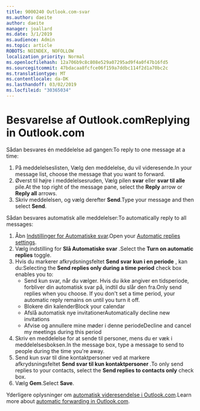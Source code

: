 ```yaml
---
title: 9000240 Outlook.com-svar
ms.author: daeite
author: daeite
manager: joallard
ms.date: 3/1/2019
ms.audience: Admin
ms.topic: article
ROBOTS: NOINDEX, NOFOLLOW
localization_priority: Normal
ms.openlocfilehash: 12a706b9c8c808e529a07295ad9f4a0f47b16fd5
ms.sourcegitcommit: 47bdacaa8fcfce06f159a7ddbc114f2d1a70bc2c
ms.translationtype: MT
ms.contentlocale: da-DK
ms.lasthandoff: 03/02/2019
ms.locfileid: "30365034"
---
```

# <a name="replying-in-outlookcom"></a><span data-ttu-id="e0f73-102">Besvarelse af Outlook.com</span><span class="sxs-lookup"><span data-stu-id="e0f73-102">Replying in Outlook.com</span></span>

<span data-ttu-id="e0f73-103">Sådan besvares én meddelelse ad gangen:</span><span class="sxs-lookup"><span data-stu-id="e0f73-103">To reply to one message at a time:</span></span>

1. <span data-ttu-id="e0f73-104">På meddelelseslisten, Vælg den meddelelse, du vil videresende.</span><span class="sxs-lookup"><span data-stu-id="e0f73-104">In your message list, choose the message that you want to forward.</span></span>
2. <span data-ttu-id="e0f73-105">Øverst til højre i meddelelsesruden, Vælg pilen **svar** eller **svar til alle** pile.</span><span class="sxs-lookup"><span data-stu-id="e0f73-105">At the top right of the message pane, select the **Reply** arrow or **Reply all** arrows.</span></span>
3. <span data-ttu-id="e0f73-106">Skriv meddelelsen, og vælg derefter **Send**.</span><span class="sxs-lookup"><span data-stu-id="e0f73-106">Type your message and then select **Send**.</span></span>

<span data-ttu-id="e0f73-107">Sådan besvares automatisk alle meddelelser:</span><span class="sxs-lookup"><span data-stu-id="e0f73-107">To automatically reply to all messages:</span></span>

1. <span data-ttu-id="e0f73-108">Åbn [Indstillinger for Automatiske svar](https://outlook.live.com/mail/options/mail/automaticReplies/automaticRepliesOption).</span><span class="sxs-lookup"><span data-stu-id="e0f73-108">Open your [Automatic replies settings](https://outlook.live.com/mail/options/mail/automaticReplies/automaticRepliesOption).</span></span>
2. <span data-ttu-id="e0f73-109">Vælg indstilling for **Slå Automatiske svar** .</span><span class="sxs-lookup"><span data-stu-id="e0f73-109">Select the **Turn on automatic replies** toggle.</span></span>
3. <span data-ttu-id="e0f73-110">Hvis du markerer afkrydsningsfeltet **Send svar kun i en periode** , kan du:</span><span class="sxs-lookup"><span data-stu-id="e0f73-110">Selecting the **Send replies only during a time period** check box enables you to:</span></span>
    - <span data-ttu-id="e0f73-p101">Send kun svar, når du vælger. Hvis du ikke angiver en tidsperiode, forbliver din automatisk svar på, indtil du slår den fra.</span><span class="sxs-lookup"><span data-stu-id="e0f73-p101">Only send replies when you choose. If you don't set a time period, your automatic reply remains on until you turn it off.</span></span>
    - <span data-ttu-id="e0f73-113">Blokere din kalender</span><span class="sxs-lookup"><span data-stu-id="e0f73-113">Block your calendar</span></span>
    - <span data-ttu-id="e0f73-114">Afslå automatisk nye invitationer</span><span class="sxs-lookup"><span data-stu-id="e0f73-114">Automatically decline new invitations</span></span>
    - <span data-ttu-id="e0f73-115">Afvise og annullere mine møder i denne periode</span><span class="sxs-lookup"><span data-stu-id="e0f73-115">Decline and cancel my meetings during this period</span></span>
4. <span data-ttu-id="e0f73-116">Skriv en meddelelse for at sende til personer, mens du er væk i meddelelsesboksen.</span><span class="sxs-lookup"><span data-stu-id="e0f73-116">In the message box, type a message to send to people during the time you're away.</span></span>
5. <span data-ttu-id="e0f73-117">Send kun svar til dine kontaktpersoner ved at markere afkrydsningsfeltet **Send svar til kun kontaktpersoner** .</span><span class="sxs-lookup"><span data-stu-id="e0f73-117">To only send replies to your contacts, select the **Send replies to contacts only** check box.</span></span>
6. <span data-ttu-id="e0f73-118">Vælg **Gem**.</span><span class="sxs-lookup"><span data-stu-id="e0f73-118">Select **Save**.</span></span>

<span data-ttu-id="e0f73-119">Yderligere oplysninger om [automatisk videresendelse i Outlook.com](https://support.office.com/article/14614626-9855-48dc-a986-dec81d07b1a0).</span><span class="sxs-lookup"><span data-stu-id="e0f73-119">Learn more about [automatic forwarding in Outlook.com](https://support.office.com/article/14614626-9855-48dc-a986-dec81d07b1a0).</span></span>
